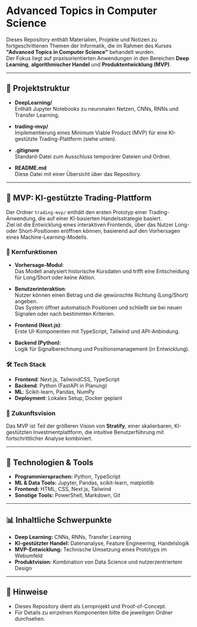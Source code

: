 # Advanced Topics in Computer Science
Dieses Repository enthält Materialien, Projekte und Notizen zu fortgeschrittenen Themen der Informatik, die im Rahmen des Kurses **"Advanced Topics in Computer Science"** behandelt wurden.  
Der Fokus liegt auf praxisorientierten Anwendungen in den Bereichen **Deep Learning**, **algorithmischer Handel** und **Produktentwicklung (MVP)**.

---

## 📁 Projektstruktur

- **DeepLearning/**  
  Enthält Jupyter Notebooks zu neuronalen Netzen, CNNs, RNNs und Transfer Learning.

- **trading-mvp/**  
  Implementierung eines Minimum Viable Product (MVP) für eine KI-gestützte Trading-Plattform (siehe unten).

- **.gitignore**  
  Standard-Datei zum Ausschluss temporärer Dateien und Ordner.

- **README.md**  
  Diese Datei mit einer Übersicht über das Repository.

---

## 🚀 MVP: KI-gestützte Trading-Plattform

Der Ordner `trading-mvp/` enthält den ersten Prototyp einer Trading-Anwendung, die auf einer KI-basierten Handelsstrategie basiert.  
Ziel ist die Entwicklung eines interaktiven Frontends, über das Nutzer Long- oder Short-Positionen eröffnen können, basierend auf den Vorhersagen eines Machine-Learning-Modells.

### 🔑 Kernfunktionen

- **Vorhersage-Modul**:  
  Das Modell analysiert historische Kursdaten und trifft eine Entscheidung für Long/Short oder keine Aktion.

- **Benutzerinteraktion**:  
  Nutzer können einen Betrag und die gewünschte Richtung (Long/Short) angeben.  
  Das System öffnet automatisch Positionen und schließt sie bei neuen Signalen oder nach bestimmten Kriterien.

- **Frontend (Next.js)**:  
  Erste UI-Komponenten mit TypeScript, Tailwind und API-Anbindung.

- **Backend (Python)**:  
  Logik für Signalberechnung und Positionsmanagement (in Entwicklung).

### 🛠 Tech Stack

- **Frontend**: Next.js, TailwindCSS, TypeScript  
- **Backend**: Python (FastAPI in Planung)  
- **ML**: Scikit-learn, Pandas, NumPy  
- **Deployment**: Lokales Setup, Docker geplant

### 🧠 Zukunftsvision

Das MVP ist Teil der größeren Vision von **Stratify**, einer skalierbaren, KI-gestützten Investmentplattform, die intuitive Benutzerführung mit fortschrittlicher Analyse kombiniert.

---

## 🔧 Technologien & Tools

- **Programmiersprachen:** Python, TypeScript  
- **ML & Data Tools:** Jupyter, Pandas, scikit-learn, matplotlib  
- **Frontend:** HTML, CSS, Next.js, Tailwind  
- **Sonstige Tools:** PowerShell, Markdown, Git

---

## 📊 Inhaltliche Schwerpunkte

- **Deep Learning:** CNNs, RNNs, Transfer Learning  
- **KI-gestützter Handel:** Datenanalyse, Feature Engineering, Handelslogik  
- **MVP-Entwicklung:** Technische Umsetzung eines Prototyps im Webumfeld  
- **Produktvision:** Kombination von Data Science und nutzerzentriertem Design

---

## 📌 Hinweise

- Dieses Repository dient als Lernprojekt und Proof-of-Concept.  
- Für Details zu einzelnen Komponenten bitte die jeweiligen Ordner durchsehen.

